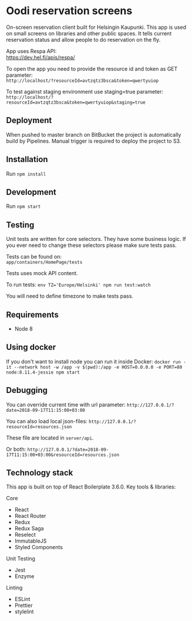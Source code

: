 # Oodi reservation screens

On-screen reservation client built for Helsingin Kaupunki. This app is used on small screens on libraries and other public spaces. It tells current reservation status and allow people to do reservation on the fly.

App uses Respa API:  
https://dev.hel.fi/apis/respa/

To open the app you need to provide the resource id and token as GET parameter:  
`http://localhost/?resourceId=avtzqtz3bsca&token=qwertyuiop`

To test against staging environment use staging=true parameter:
`http://localhost/?resourceId=avtzqtz3bsca&token=qwertyuiop&staging=true`

## Deployment

When pushed to master branch on BitBucket the project is automatically build by Pipelines. Manual trigger is required to deploy the project to S3.

## Installation

Run `npm install`

## Development

Run `npm start`

## Testing

Unit tests are written for core selectors. They have some business logic. If you ever need to change these selectors please make sure tests pass.

Tests can be found on:  
`app/containers/HomePage/tests`

Tests uses mock API content.

To run tests: `env TZ='Europe/Helsinki' npm run test:watch`

You will need to define timezone to make tests pass.

## Requirements

- Node 8

## Using docker

If you don't want to install node you can run it inside Docker:
`docker run -it --network host -w /app -v $(pwd):/app -e HOST=0.0.0.0 -e PORT=80 node:8.11.4-jessie npm start`

## Debugging

You can override current time with url parameter:
`http://127.0.0.1/?date=2018-09-17T11:15:00+03:00`

You can also load local json-files:
`http://127.0.0.1/?resourceId=resources.json`

These file are located in `server/api`.

Or both:
`http://127.0.0.1/?date=2018-09-17T11:15:00+03:00&resourceId=resources.json`

## Technology stack

This app is built on top of React Boilerplate 3.6.0. Key tools & libraries:

Core

- React
- React Router
- Redux
- Redux Saga
- Reselect
- ImmutableJS
- Styled Components

Unit Testing

- Jest
- Enzyme

Linting

- ESLint
- Prettier
- stylelint

